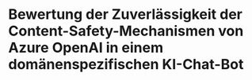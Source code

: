 # Bewertung der Zuverlässigkeit der Content-Safety-Mechanismen von Azure OpenAI in einem domänenspezifischen KI-Chat-Bot